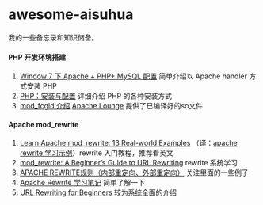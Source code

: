 # awesome-aisuhua

我的一些备忘录和知识储备。

#### PHP 开发环境搭建

 1. [Window 7 下 Apache + PHP+ MySQL 配置][1] 简单介绍以 Apache handler 方式安装 PHP
 2. [PHP：安装与配置][2] 详细介绍 PHP 的各种安装方式
 3. [mod_fcgid 介绍][3] [Apache Lounge][4] 提供了已编译好的so文件

#### Apache mod_rewrite

 1. [Learn Apache mod_rewrite: 13 Real-world Examples][5] （译：[apache rewrite 学习示例][6]）rewrite 入门教程，推荐看英文
 2. [mod_rewrite: A Beginner’s Guide to URL Rewriting][7] rewrite 系统学习 
 3. [APACHE REWRITE规则（内部重定向、外部重定向）][8] 关注里面的一些例子
 4. [Apache Rewrite 学习笔记][9] 简单了解一下
 5. [URL Rewriting for Beginners][10] 较为系统全面的介绍



  [1]: http://wenku.baidu.com/view/5c4d3a1a6bd97f192279e943.html
  [2]: http://php.net/manual/zh/install.php
  [3]: http://httpd.apache.org/mod_fcgid/
  [4]: http://www.apachelounge.com/download/
  [5]: http://www.sitepoint.com/apache-mod_rewrite-examples/
  [6]: http://www.361way.com/apache_rewrite/897.html
  [7]: http://www.sitepoint.com/guide-url-rewriting/
  [8]: http://smilejay.com/2012/10/apache-rewrite/
  [9]: http://www.kancloud.cn/freephpcms/apache_rewrite_note/65057
  [10]: https://www.addedbytes.com/articles/for-beginners/url-rewriting-for-beginners/
